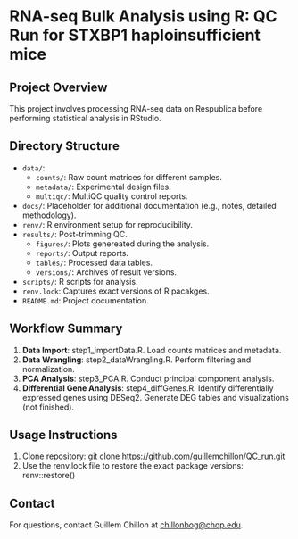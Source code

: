 # RNA-seq Bulk Analysis using R: QC Run for STXBP1 haploinsufficient mice

## Project Overview

This project involves processing RNA-seq data on Respublica before performing statistical analysis in RStudio.

## Directory Structure

- `data/`: 
  - `counts/`: Raw count matrices for different samples.
  - `metadata/`: Experimental design files.
  - `multiqc/`: MultiQC quality control reports.
- `docs/`: Placeholder for additional documentation (e.g., notes, detailed methodology).
- `renv/`: R environment setup for reproducibility.
- `results/`: Post-trimming QC.
  - `figures/`: Plots genereated during the analysis.
  - `reports/`: Output reports.
  - `tables/`: Processed data tables.
  - `versions/`: Archives of result versions.
- `scripts/`: R scripts for analysis.
- `renv.lock`: Captures exact versions of R pacakges.
- `README.md`: Project documentation.

## Workflow Summary

1. **Data Import**: step1_importData.R. Load counts matrices and metadata.
2. **Data Wrangling**: step2_dataWrangling.R. Perform filtering and normalization.
3. **PCA Analysis**: step3_PCA.R. Conduct principal component analysis.
4. **Differential Gene Analysis**: step4_diffGenes.R. Identify differentially expressed genes using DESeq2. Generate DEG tables and visualizations (not finished).

## Usage Instructions

1. Clone repository: git clone https://github.com/guillemchillon/QC_run.git
2. Use the renv.lock file to restore the exact package versions: renv::restore()

## Contact

For questions, contact Guillem Chillon at chillonbog@chop.edu.

